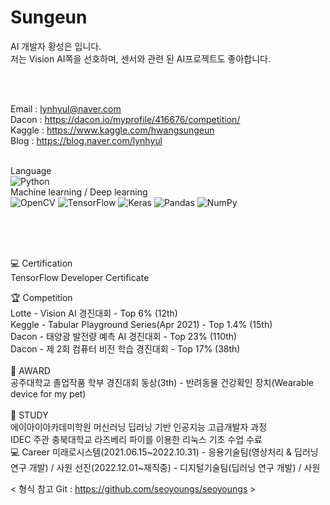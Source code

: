 # Sungeun


AI 개발자 황성은 입니다.<br>
저는 Vision AI쪽을 선호하며, 센서와 관련 된 AI프로젝트도 좋아합니다.<br>

<br>
<br>

Email : lynhyul@naver.com <br>
Dacon : https://dacon.io/myprofile/416676/competition/ <br>
Kaggle : https://www.kaggle.com/hwangsungeun <br>
Blog : https://blog.naver.com/lynhyul  <br>
<br>


Language <br>
<img alt="Python" src="https://img.shields.io/badge/python-%2314354C.svg?&style=for-the-badge&logo=python&logoColor=white"/> <br>
Machine learning / Deep learning <br>
<img alt="OpenCV" src="https://img.shields.io/badge/opencv-%23white.svg?&style=for-the-badge&logo=opencv&logoColor=white"/> 
<img alt="TensorFlow" src="https://img.shields.io/badge/TensorFlow-%23FF6F00.svg?&style=for-the-badge&logo=TensorFlow&logoColor=white" /> 
<img alt="Keras" src="https://img.shields.io/badge/Keras-%23D00000.svg?&style=for-the-badge&logo=Keras&logoColor=white"/> 
<img alt="Pandas" src="https://img.shields.io/badge/pandas-%23150458.svg?&style=for-the-badge&logo=pandas&logoColor=white" /> 
<img alt="NumPy" src="https://img.shields.io/badge/numpy-%23013243.svg?&style=for-the-badge&logo=numpy&logoColor=white" /> 


<br>
<br>
<br>

💻 Certification <br>
TensorFlow Developer Certificate <br>

🏆 Competition <br>
Lotte - Vision AI 경진대회 - Top 6% (12th) <br>
Keggle - Tabular Playground Series(Apr 2021) - Top 1.4% (15th) <br>
Dacon - 태양광 발전량 예측 AI 경진대회 - Top 23% (110th) <br>
Dacon - 제 2회 컴퓨터 비전 학습 경진대회 - Top 17% (38th) <br>
<br>
🏅 AWARD <br>
공주대학교 졸업작품 학부 경진대회 동상(3th) - 반려동물 건강확인 장치(Wearable device for my pet) <br>
<br>
📖 STUDY <br>
에이아이아카데미학원 머신러닝 딥러닝 기반 인공지능 고급개발자 과정 <br>
IDEC 주관 충북대학교	라즈베리 파이를 이용한 리눅스 기초 수업 수료 <br>
💻 Career
미래로시스템(2021.06.15~2022.10.31) - 응용기술팀(영상처리 & 딥러닝 연구 개발) / 사원
선진(2022.12.01~재직중) - 디지털기술팀(딥러닝 연구 개발) / 사원

< 형식 참고 Git : https://github.com/seoyoungs/seoyoungs >

